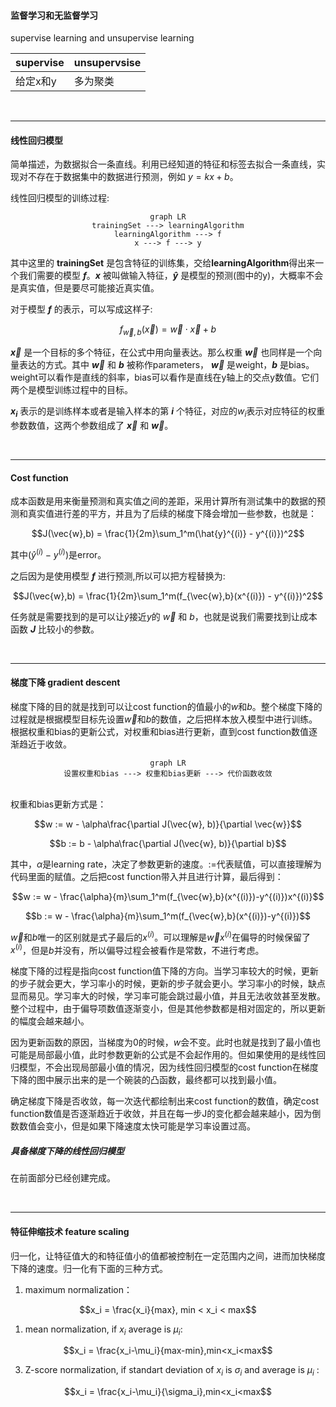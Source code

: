 <!--- encoding : utf8 --->
#### 监督学习和无监督学习
supervise learning and unsupervise learning

| supervise | unsupervsise |
|-----------| ------------ |
|给定x和y| 多为聚类|

<br />

---

#### 线性回归模型
简单描述，为数据拟合一条直线。利用已经知道的特征和标签去拟合一条直线，实现对不存在于数据集中的数据进行预测，例如 $y = kx+b$。

线性回归模型的训练过程:

<center>

```mermaid
graph LR
trainingSet ---> learningAlgorithm
learningAlgorithm ---> f
x ---> f ---> y
```
</center>

其中这里的 **trainingSet** 是包含特征的训练集，交给**learningAlgorithm**得出来一个我们需要的模型 **$f$**。**$x$** 被叫做输入特征，**$\hat{y}$** 是模型的预测(图中的y)，大概率不会是真实值，但是要尽可能接近真实值。

对于模型 **$f$** 的表示，可以写成这样子:

$$f_{\vec{w},b}(\vec{x}) = \vec{w} \cdot \vec{x} + b$$

**$\vec{x}$** 是一个目标的多个特征，在公式中用向量表达。那么权重 **$\vec{w}$** 也同样是一个向量表达的方式。其中 **$\vec{w}$** 和 **$b$** 被称作parameters， **$\vec{w}$** 是weight，**$b$** 是bias。weight可以看作是直线的斜率，bias可以看作是直线在y轴上的交点y数值。它们两个是模型训练过程中的目标。

**$x_i$** 表示的是训练样本或者是输入样本的第 **$i$** 个特征，对应的$w_i$表示对应特征的权重参数数值，这两个参数组成了 **$\vec{x}$** 和 **$\vec{w}$**。


<br />

---

#### Cost function
成本函数是用来衡量预测和真实值之间的差距，采用计算所有测试集中的数据的预测和真实值进行差的平方，并且为了后续的梯度下降会增加一些参数，也就是：

$$J(\vec{w},b) = \frac{1}{2m}\sum_1^m(\hat{y}^{(i)} - y^{(i)})^2$$

其中$(\hat{y}^{(i)} - y^{(i)})$是error。

之后因为是使用模型 **$f$** 进行预测,所以可以把方程替换为:

$$J(\vec{w},b) = \frac{1}{2m}\sum_1^m(f_{\vec{w},b}(x^{(i)}) - y^{(i)})^2$$

任务就是需要找到的是可以让$\hat{y}$接近$y$的 $\vec{w}$ 和 $b$，也就是说我们需要找到让成本函数 **$J$** 比较小的参数。

<br />

---

#### 梯度下降 gradient descent
梯度下降的目的就是找到可以让cost function的值最小的$w$和$b$。整个梯度下降的过程就是根据模型目标先设置$\vec{w}$和$b$的数值，之后把样本放入模型中进行训练。根据权重和bias的更新公式，对权重和bias进行更新，直到cost function数值逐渐趋近于收敛。

<center>

```mermaid
graph LR
设置权重和bias ---> 权重和bias更新 ---> 代价函数收敛
```

</center>

<br />
权重和bias更新方式是：

$$w := w - \alpha\frac{\partial J(\vec{w}, b)}{\partial \vec{w}}$$

$$b := b - \alpha\frac{\partial J(\vec{w}, b)}{\partial b}$$

其中，$\alpha$是learning rate，决定了参数更新的速度。$:=$代表赋值，可以直接理解为代码里面的赋值。之后把cost function带入并且进行计算，最后得到：

$$w := w - \frac{\alpha}{m}\sum_1^m(f_{\vec{w},b}(x^{(i)})-y^{(i)})x^{(i)}$$

$$b := w - \frac{\alpha}{m}\sum_1^m(f_{\vec{w},b}(x^{(i)})-y^{(i)})$$

$\vec w$和$b$唯一的区别就是式子最后的$x^{(i)}$。可以理解是$\vec{w}{x^{(i)}}$在偏导的时候保留了$x^{(i)}$，但是$b$并没有，所以偏导过程会被看作是常数，不进行考虑。

梯度下降的过程是指向cost function值下降的方向。当学习率较大的时候，更新的步子就会更大，学习率小的时候，更新的步子就会更小。学习率小的时候，缺点显而易见。学习率大的时候，学习率可能会跳过最小值，并且无法收敛甚至发散。整个过程中，由于偏导项数值逐渐变小，但是其他参数都是相对固定的，所以更新的幅度会越来越小。

因为更新函数的原因，当梯度为$0$的时候，$w$会不变。此时也就是找到了最小值也可能是局部最小值，此时参数更新的公式是不会起作用的。但如果使用的是线性回归模型，不会出现局部最小值的情况，因为线性回归模型的cost function在梯度下降的图中展示出来的是一个碗装的凸函数，最终都可以找到最小值。

确定梯度下降是否收敛，每一次迭代都绘制出来cost function的数值，确定cost function数值是否逐渐趋近于收敛，并且在每一步J的变化都会越来越小，因为倒数数值会变小，但是如果下降速度太快可能是学习率设置过高。

##### 具备梯度下降的线性回归模型
在前面部分已经创建完成。

<br />

---

#### 特征伸缩技术 feature scaling
归一化，让特征值大的和特征值小的值都被控制在一定范围内之间，进而加快梯度下降的速度。归一化有下面的三种方式。

1. maximum normalization：

$$x_i = \frac{x_i}{max}, min < x_i < max$$

1. mean normalization, if $x_i$ average is $\mu_i$:

$$x_i = \frac{x_i-\mu_i}{max-min},min<x_i<max$$

3. Z-score normalization, if standart deviation of $x_i$ is $\sigma_i$ and average is $\mu_i$ :

$$x_i = \frac{x_i-\mu_i}{\sigma_i},min<x_i<max$$

#### 



